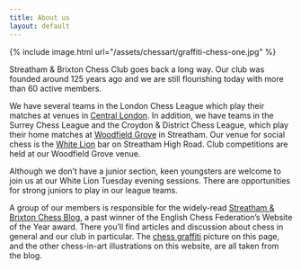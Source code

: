 ```yaml
---
title: About us
layout: default
---
```

{% include image.html url="/assets/chessart/graffiti-chess-one.jpg" %}

Streatham & Brixton Chess Club goes back a long way. Our club was founded around 125 years ago and we are still flourishing today with more than 60 active members.

We have several teams in the London Chess League which play their matches at venues in [Central London](/about/venues.html). 
In addition, we have teams in the Surrey Chess League and the Croydon & District Chess League, which play their home matches at 
[Woodfield Grove](/about/venues.html#woodfield-grove) in Streatham. Our venue for social chess is the [White Lion](/about/venues.html#whitelion) bar on Streatham High Road. 
Club competitions are held at our Woodfield Grove venue.

Although we don’t have a junior section, keen youngsters are welcome to join us at our White Lion Tuesday evening sessions. There are opportunities for strong juniors to play in our league teams.

A group of our members is responsible for the widely-read [Streatham & Brixton Chess Blog](http://streathambrixtonchess.blogspot.com/), a past winner of the English Chess Federation’s Website of the Year award. There you’ll find articles and discussion about chess in general and our club in particular. The [chess graffiti](http://streathambrixtonchess.blogspot.com/2009/06/chess-graffiti.html) picture on this page, and the other chess-in-art illustrations on this website, are all taken from the blog.



